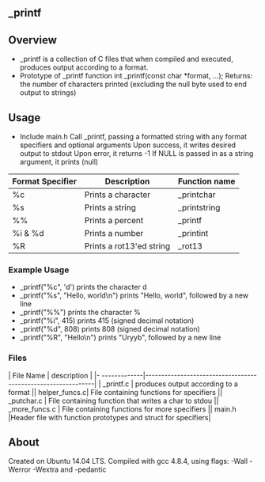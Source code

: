 ## _printf
## Overview
- _printf is a collection of C files that when compiled and executed, produces output according to a format.
- Prototype of _printf function int _printf(const char *format, ...); Returns: the number of characters printed (excluding the null byte used to end output to strings)
## Usage
- Include main.h Call _printf, passing a formatted string with any format specifiers and optional arguments Upon success, it writes desired output to stdout
Upon error, it returns -1 If NULL is passed in as a string argument, it prints (null) 

|Format Specifier |Description	            |Function name   |
|-----------------|-------------------------|----------------|
|  %c	          | Prints a character      |	_printchar   |
|  %s             |Prints a string          |	_printstring |
|  %%	          |Prints a percent         |	_printf      |
|  %i & %d	  |Prints a number          |	_printint    |
|  %R             |Prints a rot13'ed string |    _rot13      |
### Example Usage

- _printf("%c", 'd') prints the character d
- _printf("%s", "Hello, world\n") prints "Hello, world", followed by a new line
- _printf("%%") prints the character %
- _printf("%i", 415) prints 415 (signed decimal notation)
- _printf("%d", 808) prints 808 (signed decimal notation)
- _printf("%R", "Hello\n") prints "Uryyb", followed by a new line

### Files

| File Name     |           description                                        |
|- -------------|--------------------------------------------------------------|
| _printf.c     |	produces output according to a format                  || helper_funcs.c|	File containing functions for specifiers               || _putchar.c	|       File containing function that writes a char to stdou   || _more_funcs.c	|       File containing functions for more specifiers          || main.h	|Header file with function prototypes and struct for specifiers|
## About
Created on Ubuntu 14.04 LTS. Compiled with gcc 4.8.4, using flags: -Wall -Werror -Wextra and -pedantic
